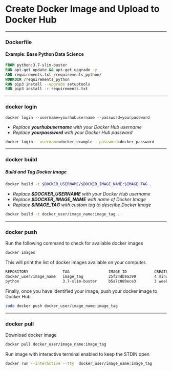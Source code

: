 # Create Docker Image and Upload to Docker Hub

---

### Dockerfile

#### Example: Base Python Data Science

``` dockerfile
FROM python:3.7-slim-buster
RUN apt-get update && apt-get upgrade -y
ADD requirements.txt /requirements_python/
WORKDIR /requirements_python
RUN pip3 install --upgrade setuptools
RUN pip3 install -r requirements.txt
```



---

### docker login

``` 
docker login --username=yourhubusername --password=yourpassword 
```

* *Replace **yourhubusername** with your Docker Hub username*
* *Replace **yourpassword** with your Docker Hub password*

``` bash
docker login --username=docker_example --password=docker_password
```



---

### docker build

##### Build and Tag Docker Image

```bash
docker build -t $DOCKER_USERNAME/$DOCKER_IMAGE_NAME:$IMAGE_TAG .
```

* *Replace **$DOCKER_USERNAME** with your Docker Hub username*
* *Replace **$DOCKER_IMAGE_NAME** with name of Docker Image*
* *Replace **$IMAGE_TAG** with custom tag to describe Docker Image*

```bash
docker build -t docker_user/image_name:image_tag .
```



---

### docker push

Run the following command to check for available docker images

```bash
docker images
```

This will print the list of docker images available on your computer.

```bash
REPOSITORY             	 TAG                 IMAGE ID            CREATED             SIZE
docker_user/image_name   image_tag           25f24db9a399        4 minutes ago       682MB
python                 	 3.7-slim-buster     b5a7c089ece3        3 weeks ago         179MB
```

Finally, once you have identified your image, push your docker image to Docker Hub

``` bash
sudo docker push docker_user/image_name:image_tag
```



---

### docker pull

Download docker image

```bash
docker pull docker_user/image_name:image_tag
```

Run image with interactive terminal enabled to keep the STDIN open

```bash
docker run --interactive --tty  docker_user/image_name:image_tag
```



